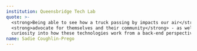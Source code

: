 ```yaml
---
institution: Queensbridge Tech Lab
quote: >-
  <strong>Being able to see how a truck passing by impacts our air</strong> inspires folks to
  <strong>advocate for themselves and their community</strong> - as well as sparking interest and
  curiosity into how these technologies work from a back-end perspective.
name: Sadie Coughlin-Prego
---
```

